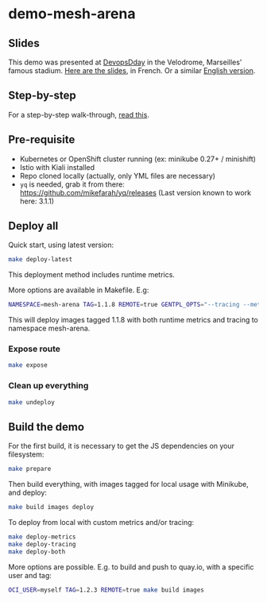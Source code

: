 # demo-mesh-arena

## Slides

This demo was presented at [DevopsDday](http://2018.devops-dday.com/) in the Velodrome, Marseilles' famous stadium.
[Here are the slides](https://docs.google.com/presentation/d/1PzRD3BquEI3Al6y2_vSrZqUY0AlJF54_uuWYhr81t5g), in French. Or a similar [English version](https://docs.google.com/presentation/d/1WZDmIcfzKC9GMqz8Cvcb0_mJK_hIH-JxEDROZLnEnng).

## Step-by-step

For a step-by-step walk-through, [read this](./STEP-BY-STEP.md).

## Pre-requisite

- Kubernetes or OpenShift cluster running (ex: minikube 0.27+ / minishift)
- Istio with Kiali installed
- Repo cloned locally (actually, only YML files are necessary)
- `yq` is needed, grab it from there: https://github.com/mikefarah/yq/releases (Last version known to work here: 3.1.1)

## Deploy all

Quick start, using latest version:

```bash
make deploy-latest
```

This deployment method includes runtime metrics.

More options are available in Makefile. E.g:

```bash
NAMESPACE=mesh-arena TAG=1.1.8 REMOTE=true GENTPL_OPTS="--tracing --metrics" make deploy
```

This will deploy images tagged 1.1.8 with both runtime metrics and tracing to namespace mesh-arena.

### Expose route

```bash
make expose
```

### Clean up everything

```bash
make undeploy
```

## Build the demo

For the first build, it is necessary to get the JS dependencies on your filesystem:

```bash
make prepare
```

Then build everything, with images tagged for local usage with Minikube, and deploy:

```bash
make build images deploy
```

To deploy from local with custom metrics and/or tracing:

```bash
make deploy-metrics
make deploy-tracing
make deploy-both
```

More options are possible. E.g. to build and push to quay.io, with a specific user and tag:

```bash
OCI_USER=myself TAG=1.2.3 REMOTE=true make build images
```
